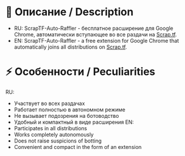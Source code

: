 # 📝 Описание / Description
- RU: ScrapTF-Auto-Raffler - бесплатное расширение для Google Chrome, автоматически вступающее во все раздачи на [Scrap.tf](https://scrap.tf).
- EN: ScrapTF-Auto-Raffler - a free extension for Google Chrome that automatically joins all distributions on [Scrap.tf](https://scrap.tf).

# ⚡ Особенности / Peculiarities
RU:
- Участвует во всех раздачах
- Работает полностью в автономном режиме
- Не вызывает подозрения на ботоводство
- Удобный и компактный в виде расширения
EN:
- Participates in all distributions
- Works completely autonomously
- Does not raise suspicions of botting
- Convenient and compact in the form of an extension

